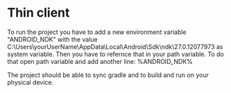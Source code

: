 # Thin client
To run the project you have to add a new environment variable "ANDROID_NDK" with the value C:\Users\yourUserName\AppData\Local\Android\Sdk\ndk\27.0.12077973 as system variable. Then you have to refernce that in your path variable. To do that open path variable and add another line: %ANDROID_NDK%

The project should be able to sync gradle and to build and run on your physical device.